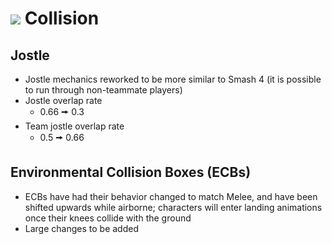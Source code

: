 # ![](../images/Aspose.Words.f93ce4e3-25f6-48dc-9813-fc237aafe008.002.png) Collision

## Jostle
- Jostle mechanics reworked to be more similar to Smash 4 (it is possible to run through non-teammate players)
- Jostle overlap rate
  - 0.66 🠚 0.3
- Team jostle overlap rate
  - 0.5 🠚 0.66

## Environmental Collision Boxes (ECBs)
- ECBs have had their behavior changed to match Melee, and have been shifted upwards while airborne; characters will enter landing animations once their knees collide with the ground
- Large changes to be added